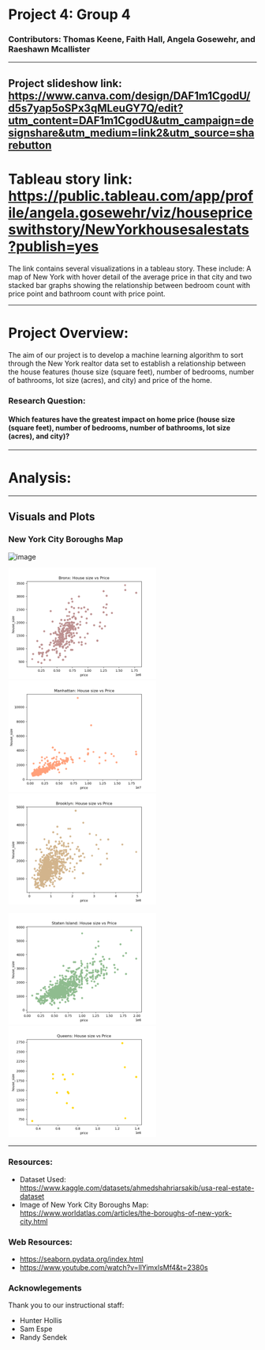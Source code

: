 # Project 4: Group 4
### Contributors: Thomas Keene, Faith Hall, Angela Gosewehr, and Raeshawn Mcallister
---
Project slideshow link: https://www.canva.com/design/DAF1m1CgodU/d5s7yap5oSPx3qMLeuGY7Q/edit?utm_content=DAF1m1CgodU&utm_campaign=designshare&utm_medium=link2&utm_source=sharebutton
---
# Tableau story link: https://public.tableau.com/app/profile/angela.gosewehr/viz/housepriceswithstory/NewYorkhousesalestats?publish=yes
The link contains several visualizations in a tableau story. These include: A map of New York with hover detail of the average price in that city and two stacked bar graphs showing the relationship between bedroom count with price point and bathroom count with price point.

---
# Project Overview: 
The aim of our project is to develop a machine learning algorithm to sort through the New York realtor data set to establish a relationship between the house features (house size (square feet), number of bedrooms, number of bathrooms, lot size (acres), and city) and price of the home.

### Research Question: 
#### Which features have the greatest impact on home price (house size (square feet), number of bedrooms, number of bathrooms, lot size (acres), and city)?
---
# Analysis: 

---
## Visuals and Plots
### New York City Boroughs Map
![image](https://github.com/Faith-Hall/project-4-group-4/assets/135525815/9349b6da-1c03-4ff1-88f7-56b156c6491f)

<p float="left">
  <img src="/Visualizations/bronx_plot.png" width="300" />
  <img src="/Visualizations/manhattan_plot.png" width="300" />
  <img src="/Visualizations/brooklyn_plot.png" width="300" /> 
</p>
<p float="left">
  <img src="/Visualizations/staten_island_plot.png" width="300" />
  <img src="/Visualizations/queens_plot.png" width="300" /> 
</p>

---
### Resources: 
- Dataset Used: https://www.kaggle.com/datasets/ahmedshahriarsakib/usa-real-estate-dataset
- Image of New York City Boroughs Map: https://www.worldatlas.com/articles/the-boroughs-of-new-york-city.html

### Web Resources:   
- https://seaborn.pydata.org/index.html
- https://www.youtube.com/watch?v=llYimxlsMf4&t=2380s
 
### Acknowlegements
Thank you to our instructional staff: 
- Hunter Hollis
- Sam Espe
- Randy Sendek
